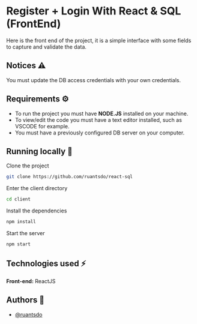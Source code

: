 # Register + Login With React & SQL (FrontEnd)

Here is the front end of the project, it is a simple interface with some fields to capture and validate the data.
## Notices ⚠️

You must update the DB access credentials with your own credentials.
## Requirements ⚙️

- To run the project you must have **NODE.JS** installed on your machine.
- To view/edit the code you must have a text editor installed, such as VSCODE for example.
- You must have a previously configured DB server on your computer.


## Running locally 🚀

Clone the project

```bash
git clone https://github.com/ruantsdo/react-sql
```

Enter the client directory

```bash
cd client
```

Install the dependencies

```bash
npm install 
```

Start the server

```bash
npm start
```

## Technologies used ⚡

**Front-end:** ReactJS


## Authors 👥
- [@ruantsdo](https://github.com/ruantsdo)
